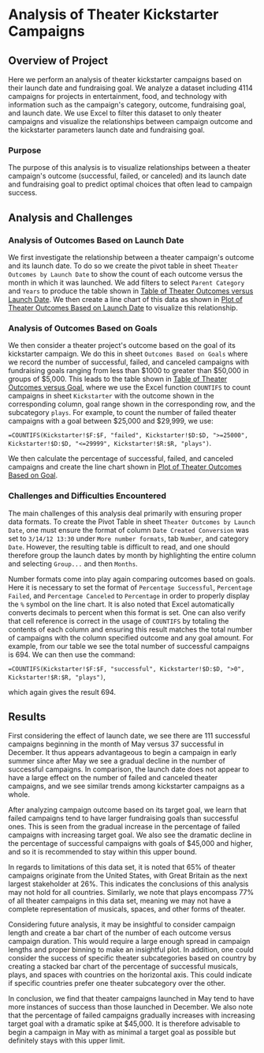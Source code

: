 # Analysis of Theater Kickstarter Campaigns

## Overview of Project
Here we perform an analysis of theater kickstarter campaigns based on their
launch date and fundraising goal. We analyze a dataset including 4114 campaigns
for projects in entertainment, food, and technology with information such as
the campaign's category, outcome, fundraising goal, and launch date. We use
Excel to filter this dataset to only theater campaigns and visualize the
relationships between campaign outcome and the kickstarter parameters launch
date and fundraising goal.

### Purpose
The purpose of this analysis is to visualize relationships between a theater
campaign's outcome (successful, failed, or canceled) and its launch date and
fundraising goal to predict optimal choices that often lead to campaign
success.

## Analysis and Challenges

### Analysis of Outcomes Based on Launch Date
We first investigate the relationship between a theater campaign's outcome and
its launch date. To do so we create the pivot table in sheet `Theater Outcomes
by Launch Date` to show the count of each outcome versus the month in which it
was launched. We add filters to select `Parent Category` and `Years` to produce
the table shown in [Table of Theater Outcomes versus Launch
Date](resources/PivotTable_Outcomes_vs_Dates.png). We then create a line chart
of this data as shown in [Plot of Theater Outcomes Based on Launch
Date](resources/Theater_Outcomes_vs_Launch.png) to visualize this
relationship.

### Analysis of Outcomes Based on Goals
We then consider a theater project's outcome based on the goal of its
kickstarter campaign. We do this in sheet `Outcomes Based on Goals` where we
record the number of successful, failed, and canceled campaigns with
fundraising goals ranging from less than $1000 to greater than $50,000 in
groups of $5,000. This leads to the table shown in [Table of Theater Outcomes
versus Goal](resources/Table_Outcomes_vs_Goals.png), where we use the Excel
function `COUNTIFS` to count campaigns in sheet `Kickstarter` with the outcome
shown in the corresponding column, goal range shown in the corresponding row,
and the subcategory `plays`. For example, to count the number of failed theater
campaigns with a goal between $25,000 and $29,999, we use:

`=COUNTIFS(Kickstarter!$F:$F, "failed", Kickstarter!$D:$D, ">=25000", Kickstarter!$D:$D, "<=29999", Kickstarter!$R:$R, "plays")`.

We then calculate the percentage of successful, failed, and canceled campaigns
and create the line chart shown in [Plot of Theater Outcomes Based on
Goal](resources/Outcomes_vs_Goals.png).

### Challenges and Difficulties Encountered
The main challenges of this analysis deal primarily with ensuring proper data
formats. To create the Pivot Table in sheet `Theater Outcomes by Launch Date`,
one must ensure the format of column `Date Created Conversion` was set to
`3/14/12 13:30` under `More number formats`, tab `Number`, and category `Date`.
However, the resulting table is difficult to read, and one should therefore
group the launch dates by month by highlighting the entire column and selecting
`Group...` and then `Months`.

Number formats come into play again comparing outcomes based on goals. Here it
is necessary to set the format of `Percentage Successful`, `Percentage Failed`,
and `Percentage Canceled` to `Percentage` in order to properly display the `%`
symbol on the line chart. It is also noted that Excel automatically converts
decimals to percent when this format is set. One can also verify that cell
reference is correct in the usage of `COUNTIFS` by totaling the contents of
each column and ensuring this result matches the total number of campaigns with
the column specified outcome and any goal amount. For example, from our table
we see the total number of successful campaigns is 694. We can then use the
command:

`=COUNTIFS(Kickstarter!$F:$F, "successful", Kickstarter!$D:$D, ">0", Kickstarter!$R:$R, "plays")`,

which again gives the result 694.

## Results
First considering the effect of launch date, we see there are 111 successful
campaigns beginning in the month of May versus 37 successful in December. It
thus appears advantageous to begin a campaign in early summer since after May
we see a gradual decline in the number of successful campaigns. In comparison,
the launch date does not appear to have a large effect on the number of failed
and canceled theater campaigns, and we see similar trends among kickstarter
campaigns as a whole.

After analyzing campaign outcome based on its target goal, we learn that failed
campaigns tend to have larger fundraising goals than successful ones. This is
seen from the gradual increase in the percentage of failed campaigns with
increasing target goal. We also see the dramatic decline in the percentage of
successful campaigns with goals of $45,000 and higher, and so it is recommended
to stay within this upper bound.

In regards to limitations of this data set, it is noted that 65% of theater
campaigns originate from the United States, with Great Britain as the next
largest stakeholder at 26%. This indicates the conclusions of this analysis
may not hold for all countries. Similarly, we note that plays encompass 77% of
all theater campaigns in this data set, meaning we may not have a complete
representation of musicals, spaces, and other forms of theater.

Considering future analysis, it may be insightful to consider campaign length
and create a bar chart of the number of each outcome versus campaign duration.
This would require a large enough spread in campaign lengths and proper binning
to make an insightful plot. In addition, one could consider the success of
specific theater subcategories based on country by creating a stacked bar chart
of the percentage of successful musicals, plays, and spaces with countries on
the horizontal axis. This could indicate if specific countries prefer one
theater subcategory over the other.

In conclusion, we find that theater campaigns launched in May tend to have more
instances of success than those launched in December. We also note that the
percentage of failed campaigns gradually increases with increasing target goal
with a dramatic spike at $45,000. It is therefore advisable to begin a campaign
in May with as minimal a target goal as possible but definitely stays with this
upper limit.
